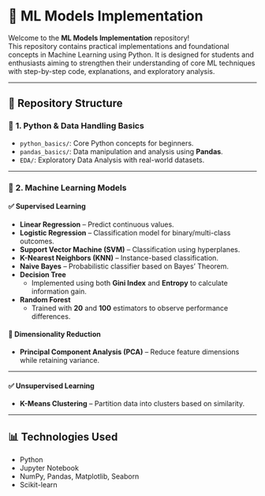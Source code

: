 # 🧠 ML Models Implementation

Welcome to the **ML Models Implementation** repository!  
This repository contains practical implementations and foundational concepts in Machine Learning using Python. It is designed for students and enthusiasts aiming to strengthen their understanding of core ML techniques with step-by-step code, explanations, and exploratory analysis.

---

## 📁 Repository Structure

### 🔸 **1. Python & Data Handling Basics**
- `python_basics/`: Core Python concepts for beginners.
- `pandas_basics/`: Data manipulation and analysis using **Pandas**.
- `EDA/`: Exploratory Data Analysis with real-world datasets.

---

### 🔸 **2. Machine Learning Models**

#### ✅ **Supervised Learning**
- **Linear Regression** – Predict continuous values.
- **Logistic Regression** – Classification model for binary/multi-class outcomes.
- **Support Vector Machine (SVM)** – Classification using hyperplanes.
- **K-Nearest Neighbors (KNN)** – Instance-based classification.
- **Naive Bayes** – Probabilistic classifier based on Bayes’ Theorem.
- **Decision Tree**  
  - Implemented using both **Gini Index** and **Entropy** to calculate information gain.
- **Random Forest**  
  - Trained with **20** and **100** estimators to observe performance differences.

#### 🧪 **Dimensionality Reduction**
- **Principal Component Analysis (PCA)** – Reduce feature dimensions while retaining variance.

---

#### ✅ **Unsupervised Learning**
- **K-Means Clustering** – Partition data into clusters based on similarity.

---

## 📊 Technologies Used
- Python
- Jupyter Notebook
- NumPy, Pandas, Matplotlib, Seaborn
- Scikit-learn

